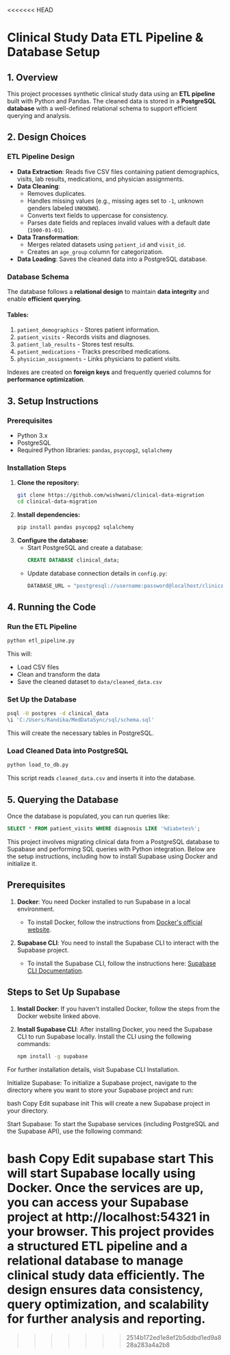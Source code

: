 <<<<<<< HEAD
# Clinical Study Data ETL Pipeline & Database Setup

## 1. Overview
This project processes synthetic clinical study data using an **ETL pipeline** built with Python and Pandas. The cleaned data is stored in a **PostgreSQL database** with a well-defined relational schema to support efficient querying and analysis.

## 2. Design Choices
### **ETL Pipeline Design**
- **Data Extraction**: Reads five CSV files containing patient demographics, visits, lab results, medications, and physician assignments.
- **Data Cleaning**:
  - Removes duplicates.
  - Handles missing values (e.g., missing ages set to `-1`, unknown genders labeled `UNKNOWN`).
  - Converts text fields to uppercase for consistency.
  - Parses date fields and replaces invalid values with a default date (`1900-01-01`).
- **Data Transformation**:
  - Merges related datasets using `patient_id` and `visit_id`.
  - Creates an `age_group` column for categorization.
- **Data Loading**: Saves the cleaned data into a PostgreSQL database.

### **Database Schema**
The database follows a **relational design** to maintain **data integrity** and enable **efficient querying**.

#### **Tables:**
1. `patient_demographics` - Stores patient information.
2. `patient_visits` - Records visits and diagnoses.
3. `patient_lab_results` - Stores test results.
4. `patient_medications` - Tracks prescribed medications.
5. `physician_assignments` - Links physicians to patient visits.

Indexes are created on **foreign keys** and frequently queried columns for **performance optimization**.

## 3. Setup Instructions

### **Prerequisites**
- Python 3.x
- PostgreSQL
- Required Python libraries: `pandas`, `psycopg2`, `sqlalchemy`

### **Installation Steps**
1. **Clone the repository:**
   ```sh
   git clone https://github.com/wishwani/clinical-data-migration
   cd clinical-data-migration
   ```
2. **Install dependencies:**
   ```sh
   pip install pandas psycopg2 sqlalchemy
   ```
3. **Configure the database:**
   - Start PostgreSQL and create a database:
     ```sql
     CREATE DATABASE clinical_data;
     ```
   - Update database connection details in `config.py`:
     ```python
     DATABASE_URL = "postgresql://username:password@localhost/clinical_study"
     ```

## 4. Running the Code

### **Run the ETL Pipeline**
```sh
python etl_pipeline.py
```
This will:
- Load CSV files
- Clean and transform the data
- Save the cleaned dataset to `data/cleaned_data.csv`

### **Set Up the Database**
```sh
psql -U postgres -d clinical_data
\i 'C:/Users/Randika/MedDataSync/sql/schema.sql'
```
This will create the necessary tables in PostgreSQL.

### **Load Cleaned Data into PostgreSQL**
```sh
python load_to_db.py
```
This script reads `cleaned_data.csv` and inserts it into the database.

## 5. Querying the Database
Once the database is populated, you can run queries like:
```sql
SELECT * FROM patient_visits WHERE diagnosis LIKE '%diabetes%';
```

This project involves migrating clinical data from a PostgreSQL database to Supabase and performing SQL queries with Python integration. Below are the setup instructions, including how to install Supabase using Docker and initialize it.

## Prerequisites

1. **Docker**: You need Docker installed to run Supabase in a local environment.

   - To install Docker, follow the instructions from [Docker's official website](https://docs.docker.com/get-docker/).

2. **Supabase CLI**: You need to install the Supabase CLI to interact with the Supabase project.

   - To install the Supabase CLI, follow the instructions here: [Supabase CLI Documentation](https://supabase.com/docs/guides/cli).

## Steps to Set Up Supabase

1. **Install Docker**: If you haven't installed Docker, follow the steps from the Docker website linked above.

2. **Install Supabase CLI**:
   After installing Docker, you need the Supabase CLI to run Supabase locally. Install the CLI using the following commands:

   ```bash
   npm install -g supabase
For further installation details, visit Supabase CLI Installation.

Initialize Supabase: To initialize a Supabase project, navigate to the directory where you want to store your Supabase project and run:

bash
Copy
Edit
supabase init
This will create a new Supabase project in your directory.

Start Supabase: To start the Supabase services (including PostgreSQL and the Supabase API), use the following command:

bash
Copy
Edit
supabase start
This will start Supabase locally using Docker. Once the services are up, you can access your Supabase project at http://localhost:54321 in your browser.
This project provides a structured ETL pipeline and a relational database to manage clinical study data efficiently. The design ensures **data consistency, query optimization, and scalability** for further analysis and reporting.
=======
>>>>>>> 2514b172ed1e8ef2b5ddbd1ed9a828a283a4a2b8


